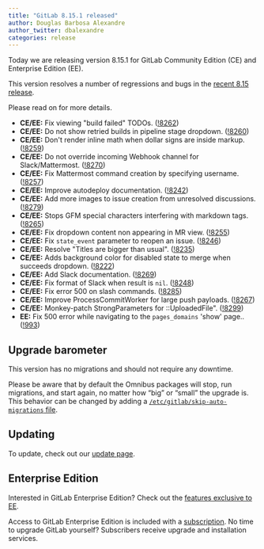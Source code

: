 ```yaml
---
title: "GitLab 8.15.1 released"
author: Douglas Barbosa Alexandre
author_twitter: dbalexandre
categories: release
---
```


Today we are releasing version 8.15.1 for GitLab Community Edition (CE) and
Enterprise Edition (EE).

This version resolves a number of regressions and bugs in the [recent 8.15
release](/2016/12/22/gitlab-8-15-released).

Please read on for more details.

<!-- more -->

- **CE/EE:** Fix viewing "build failed" TODOs. ([!8262])
- **CE/EE:** Do not show retried builds in pipeline stage dropdown. ([!8260])
- **CE/EE:** Don't render inline math when dollar signs are inside markup. ([!8259])
- **CE/EE:** Do not override incoming Webhook channel for Slack/Mattermost. ([!8270])
- **CE/EE:** Fix Mattermost command creation by specifying username. ([!8257])
- **CE/EE:** Improve autodeploy documentation. ([!8242])
- **CE/EE:** Add more images to issue creation from unresolved discussions. ([!8279])
- **CE/EE:** Stops GFM special characters interfering with markdown tags. ([!8265])
- **CE/EE:** Fix dropdown content non appearing in MR view. ([!8255])
- **CE/EE:** Fix `state_event` parameter to reopen an issue. ([!8246])
- **CE/EE:** Resolve "Titles are bigger than usual". ([!8235])
- **CE/EE:** Adds background color for disabled state to merge when succeeds dropdown. ([!8222])
- **CE/EE:** Add Slack documentation. ([!8269])
- **CE/EE:** Fix format of Slack when result is `nil`. ([!8248])
- **CE/EE:** Fix error 500 on slash commands. ([!8285])
- **CE/EE:** Improve ProcessCommitWorker for large push payloads. ([!8267])
- **CE/EE:** Monkey-patch StrongParameters for ::UploadedFile". ([!8299])
- **EE:** Fix 500 error while navigating to the `pages_domains` 'show' page.. ([!993])

[!8299]: https://gitlab.com/gitlab-org/gitlab-ce/merge_requests/8299
[!8262]: https://gitlab.com/gitlab-org/gitlab-ce/merge_requests/8262
[!8260]: https://gitlab.com/gitlab-org/gitlab-ce/merge_requests/8260
[!8259]: https://gitlab.com/gitlab-org/gitlab-ce/merge_requests/8259
[!8257]: https://gitlab.com/gitlab-org/gitlab-ce/merge_requests/8257
[!8242]: https://gitlab.com/gitlab-org/gitlab-ce/merge_requests/8242
[!8279]: https://gitlab.com/gitlab-org/gitlab-ce/merge_requests/8279
[!8265]: https://gitlab.com/gitlab-org/gitlab-ce/merge_requests/8265
[!8255]: https://gitlab.com/gitlab-org/gitlab-ce/merge_requests/8255
[!8246]: https://gitlab.com/gitlab-org/gitlab-ce/merge_requests/8246
[!8235]: https://gitlab.com/gitlab-org/gitlab-ce/merge_requests/8235
[!8222]: https://gitlab.com/gitlab-org/gitlab-ce/merge_requests/8222
[!8294]: https://gitlab.com/gitlab-org/gitlab-ce/merge_requests/8294
[!8269]: https://gitlab.com/gitlab-org/gitlab-ce/merge_requests/8269
[!8248]: https://gitlab.com/gitlab-org/gitlab-ce/merge_requests/8248
[!8285]: https://gitlab.com/gitlab-org/gitlab-ce/merge_requests/8285
[!8267]: https://gitlab.com/gitlab-org/gitlab-ce/merge_requests/8267
[!8270]: https://gitlab.com/gitlab-org/gitlab-ce/merge_requests/8270
[!993]: https://gitlab.com/gitlab-org/gitlab-ee/merge_requests/993

## Upgrade barometer

This version has no migrations and should not require any downtime.

Please be aware that by default the Omnibus packages will stop, run migrations,
and start again, no matter how “big” or “small” the upgrade is. This behavior
can be changed by adding a [`/etc/gitlab/skip-auto-migrations`
file](http://doc.gitlab.com/omnibus/update/README.html).

## Updating

To update, check out our [update page](https://about.gitlab.com/update/).

## Enterprise Edition

Interested in GitLab Enterprise Edition? Check out the [features exclusive to
EE](https://about.gitlab.com/features/#enterprise).

Access to GitLab Enterprise Edition is included with a [subscription](https://about.gitlab.com/pricing/).
No time to upgrade GitLab yourself? Subscribers receive upgrade and installation
services.
